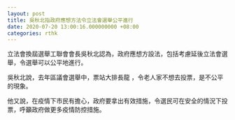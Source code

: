 ```yaml
---
layout: post
title: 吳秋北指政府應想方法令立法會選舉公平進行
date: 2020-07-20 13:00:16.000000000 +08:00
categories: rthk
---
```


立法會換屆選舉工聯會會長吳秋北認為，政府應想方設法，包括考慮延後立法會選舉，令選舉可以公平地進行。

吳秋北說，去年區議會選舉中，票站大排長龍 ，令老人家不想去投票，是不公平的現象。

他又說，在疫情下市民有擔心，政府要拿出有效措施，令選民可在安全的情況下投票，呼籲政府做更多疫情防控措施。
